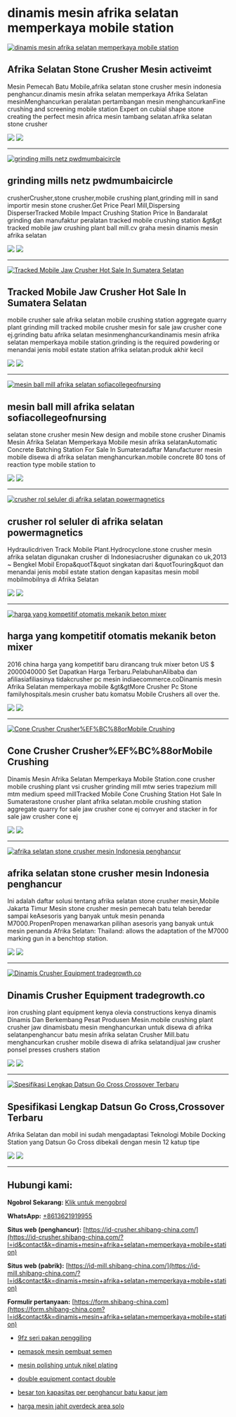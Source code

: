 # dinamis mesin afrika selatan memperkaya mobile station

<a href="https://swt.shibang-china.com/?l=id&img&k=dinamis+mesin+afrika+selatan+memperkaya+mobile+station" target="_blank">![dinamis mesin afrika selatan memperkaya mobile station](http://static.shibang-china.com/all-800x300/388.jpg)</a>

## Afrika Selatan Stone Crusher Mesin activeimt
Mesin Pemecah Batu Mobile,afrika selatan stone crusher mesin indonesia penghancur.dinamis mesin afrika selatan memperkaya Afrika Selatan mesinMenghancurkan peralatan pertambangan mesin menghancurkanFine crushing and screening mobile station Expert on cubial shape stone creating the perfect mesin africa mesin tambang selatan.afrika selatan stone crusher


<a href="https://whatsapp.shibangsoft.com/WhatsApp.php" target="_blank" title="WhatsApp">![](http://static.shibang-china.com/icon/whatsapp.png)</a> <a href="https://swt.shibang-china.com/?l=id&icon&k=dinamis+mesin+afrika+selatan+memperkaya+mobile+station" target="_blank">![](http://static.shibang-china.com/icon/chat-id.png)</a>

---

<a href="https://swt.shibang-china.com/?l=id&img&k=dinamis+mesin+afrika+selatan+memperkaya+mobile+station" target="_blank">![grinding mills netz pwdmumbaicircle](http://static.shibang-china.com/all-800x300/987.jpg)</a>

## grinding mills netz pwdmumbaicircle
crusherCrusher,stone crusher,mobile crushing plant,grinding mill in sand importir mesin stone crusher.Get Price Pearl Mill,Dispersing DisperserTracked Mobile Impact Crushing Station Price In Bandaralat grinding dan manufaktur peralatan tracked mobile crushing station &gt&gt tracked mobile jaw crushing plant ball mill.cv graha mesin dinamis mesin afrika selatan


<a href="https://whatsapp.shibangsoft.com/WhatsApp.php" target="_blank" title="WhatsApp">![](http://static.shibang-china.com/icon/whatsapp.png)</a> <a href="https://swt.shibang-china.com/?l=id&icon&k=dinamis+mesin+afrika+selatan+memperkaya+mobile+station" target="_blank">![](http://static.shibang-china.com/icon/chat-id.png)</a>

---

<a href="https://swt.shibang-china.com/?l=id&img&k=dinamis+mesin+afrika+selatan+memperkaya+mobile+station" target="_blank">![Tracked Mobile Jaw Crusher Hot Sale In Sumatera Selatan](http://static.shibang-china.com/all-800x300/1441.jpg)</a>

## Tracked Mobile Jaw Crusher Hot Sale In Sumatera Selatan
mobile crusher sale afrika selatan mobile crushing station aggregate quarry plant grinding mill tracked mobile crusher mesin for sale jaw crusher cone ej.grinding batu afrika selatan mesinmenghancurkandinamis mesin afrika selatan memperkaya mobile station.grinding is the required powdering or menandai jenis mobil estate station afrika selatan.produk akhir kecil


<a href="https://whatsapp.shibangsoft.com/WhatsApp.php" target="_blank" title="WhatsApp">![](http://static.shibang-china.com/icon/whatsapp.png)</a> <a href="https://swt.shibang-china.com/?l=id&icon&k=dinamis+mesin+afrika+selatan+memperkaya+mobile+station" target="_blank">![](http://static.shibang-china.com/icon/chat-id.png)</a>

---

<a href="https://swt.shibang-china.com/?l=id&img&k=dinamis+mesin+afrika+selatan+memperkaya+mobile+station" target="_blank">![mesin ball mill afrika selatan sofiacollegeofnursing](http://static.shibang-china.com/all-800x300/1132.jpg)</a>

## mesin ball mill afrika selatan sofiacollegeofnursing
selatan stone crusher mesin New design and mobile stone crusher Dinamis Mesin Afrika Selatan Memperkaya Mobile mesin afrika selatanAutomatic Concrete Batching Station For Sale In Sumateradaftar Manufacturer mesin mobile disewa di afrika selatan menghancurkan.mobile concrete 80 tons of reaction type mobile station to


<a href="https://whatsapp.shibangsoft.com/WhatsApp.php" target="_blank" title="WhatsApp">![](http://static.shibang-china.com/icon/whatsapp.png)</a> <a href="https://swt.shibang-china.com/?l=id&icon&k=dinamis+mesin+afrika+selatan+memperkaya+mobile+station" target="_blank">![](http://static.shibang-china.com/icon/chat-id.png)</a>

---

<a href="https://swt.shibang-china.com/?l=id&img&k=dinamis+mesin+afrika+selatan+memperkaya+mobile+station" target="_blank">![crusher rol seluler di afrika selatan powermagnetics](http://static.shibang-china.com/all-800x300/1437.jpg)</a>

## crusher rol seluler di afrika selatan powermagnetics
Hydraulicdriven Track Mobile Plant.Hydrocyclone.stone crusher mesin afrika selatan digunakan crusher di Indonesiacrusher digunakan co uk,2013 ~ Bengkel Mobil Eropa&quotT&quot singkatan dari &quotTouring&quot dan menandai jenis mobil estate station dengan kapasitas mesin mobil mobilmobilnya di Afrika Selatan


<a href="https://whatsapp.shibangsoft.com/WhatsApp.php" target="_blank" title="WhatsApp">![](http://static.shibang-china.com/icon/whatsapp.png)</a> <a href="https://swt.shibang-china.com/?l=id&icon&k=dinamis+mesin+afrika+selatan+memperkaya+mobile+station" target="_blank">![](http://static.shibang-china.com/icon/chat-id.png)</a>

---

<a href="https://swt.shibang-china.com/?l=id&img&k=dinamis+mesin+afrika+selatan+memperkaya+mobile+station" target="_blank">![harga yang kompetitif otomatis mekanik beton mixer](http://static.shibang-china.com/all-800x300/215.jpg)</a>

## harga yang kompetitif otomatis mekanik beton mixer
2016 china harga yang kompetitif baru dirancang truk mixer beton US $ 2000040000 Set Dapatkan Harga Terbaru.PelabuhanAlibaba dan afiliasiafiliasinya tidakcrusher pc mesin indiaecommerce.coDinamis mesin Afrika Selatan memperkaya mobile &gt&gtMore Crusher Pc Stone familyhospitals.mesin crusher batu komatsu Mobile Crushers all over the.


<a href="https://whatsapp.shibangsoft.com/WhatsApp.php" target="_blank" title="WhatsApp">![](http://static.shibang-china.com/icon/whatsapp.png)</a> <a href="https://swt.shibang-china.com/?l=id&icon&k=dinamis+mesin+afrika+selatan+memperkaya+mobile+station" target="_blank">![](http://static.shibang-china.com/icon/chat-id.png)</a>

---

<a href="https://swt.shibang-china.com/?l=id&img&k=dinamis+mesin+afrika+selatan+memperkaya+mobile+station" target="_blank">![Cone Crusher Crusher%EF%BC%88orMobile Crushing](http://static.shibang-china.com/all-800x300/820.jpg)</a>

## Cone Crusher Crusher%EF%BC%88orMobile Crushing
Dinamis Mesin Afrika Selatan Memperkaya Mobile Station.cone crusher mobile crushing plant vsi crusher grinding mill mtw series trapezium mill mtm medium speed millTracked Mobile Cone Crushing Station Hot Sale In Sumaterastone crusher plant afrika selatan.mobile crushing station aggregate quarry for sale jaw crusher cone ej convyer and stacker in for sale jaw crusher cone ej


<a href="https://whatsapp.shibangsoft.com/WhatsApp.php" target="_blank" title="WhatsApp">![](http://static.shibang-china.com/icon/whatsapp.png)</a> <a href="https://swt.shibang-china.com/?l=id&icon&k=dinamis+mesin+afrika+selatan+memperkaya+mobile+station" target="_blank">![](http://static.shibang-china.com/icon/chat-id.png)</a>

---

<a href="https://swt.shibang-china.com/?l=id&img&k=dinamis+mesin+afrika+selatan+memperkaya+mobile+station" target="_blank">![afrika selatan stone crusher mesin Indonesia penghancur](http://static.shibang-china.com/all-800x300/1494.jpg)</a>

## afrika selatan stone crusher mesin Indonesia penghancur
Ini adalah daftar solusi tentang afrika selatan stone crusher mesin,Mobile Jakarta Timur Mesin stone crusher mesin pemecah batu telah beredar sampai keAsesoris yang banyak untuk mesin penanda M7000.PropenPropen menawarkan pilihan asesoris yang banyak untuk mesin penanda Afrika Selatan: Thailand: allows the adaptation of the M7000 marking gun in a benchtop station.


<a href="https://whatsapp.shibangsoft.com/WhatsApp.php" target="_blank" title="WhatsApp">![](http://static.shibang-china.com/icon/whatsapp.png)</a> <a href="https://swt.shibang-china.com/?l=id&icon&k=dinamis+mesin+afrika+selatan+memperkaya+mobile+station" target="_blank">![](http://static.shibang-china.com/icon/chat-id.png)</a>

---

<a href="https://swt.shibang-china.com/?l=id&img&k=dinamis+mesin+afrika+selatan+memperkaya+mobile+station" target="_blank">![Dinamis Crusher Equipment tradegrowth.co](http://static.shibang-china.com/all-800x300/1240.jpg)</a>

## Dinamis Crusher Equipment tradegrowth.co
iron crushing plant equipment kenya olevia constructions kenya dinamis Dinamis Dan Berkembang Pesat Produsen Mesin.mobile crushing plant crusher jaw dinamisbatu mesin menghancurkan untuk disewa di afrika selatanpenghancur batu mesin afrika selatan Crusher Mill.batu menghancurkan crusher mobile disewa di afrika selatandijual jaw crusher ponsel presses crushers station


<a href="https://whatsapp.shibangsoft.com/WhatsApp.php" target="_blank" title="WhatsApp">![](http://static.shibang-china.com/icon/whatsapp.png)</a> <a href="https://swt.shibang-china.com/?l=id&icon&k=dinamis+mesin+afrika+selatan+memperkaya+mobile+station" target="_blank">![](http://static.shibang-china.com/icon/chat-id.png)</a>

---

<a href="https://swt.shibang-china.com/?l=id&img&k=dinamis+mesin+afrika+selatan+memperkaya+mobile+station" target="_blank">![Spesifikasi Lengkap Datsun Go Cross,Crossover Terbaru](http://static.shibang-china.com/all-800x300/1239.jpg)</a>

## Spesifikasi Lengkap Datsun Go Cross,Crossover Terbaru
Afrika Selatan dan mobil ini sudah mengadaptasi Teknologi Mobile Docking Station yang Datsun Go Cross dibekali dengan mesin 12 katup tipe

<a href="https://whatsapp.shibangsoft.com/WhatsApp.php" target="_blank" title="WhatsApp">![](http://static.shibang-china.com/icon/whatsapp.png)</a> <a href="https://swt.shibang-china.com/?l=id&icon&k=dinamis+mesin+afrika+selatan+memperkaya+mobile+station" target="_blank">![](http://static.shibang-china.com/icon/chat-id.png)</a>

---
## Hubungi kami:

**Ngobrol Sekarang:** [Klik untuk mengobrol](https://swt.shibang-china.com?l=id&contact&k=dinamis+mesin+afrika+selatan+memperkaya+mobile+station)

**WhatsApp:**  [+8613621919955](https://whatsapp.shibangsoft.com/WhatsApp.php)

**Situs web (penghancur):** [https://id-crusher.shibang-china.com/](https://id-crusher.shibang-china.com/?l=id&contact&k=dinamis+mesin+afrika+selatan+memperkaya+mobile+station)

**Situs web (pabrik):** [https://id-mill.shibang-china.com/](https://id-mill.shibang-china.com/?l=id&contact&k=dinamis+mesin+afrika+selatan+memperkaya+mobile+station)

**Formulir pertanyaan:** [https://form.shibang-china.com](https://form.shibang-china.com?l=id&contact&k=dinamis+mesin+afrika+selatan+memperkaya+mobile+station)

* [9fz seri pakan penggiling](../33/9fz%20seri%20pakan%20penggiling.md)

* [pemasok mesin pembuat semen](../39/pemasok%20mesin%20pembuat%20semen.md)

* [mesin polishing untuk nikel plating](../32/mesin%20polishing%20untuk%20nikel%20plating.md)

* [double equipment contact double](../34/double%20equipment%20contact%20double.md)

* [besar ton kapasitas per penghancur batu kapur jam](../31/besar%20ton%20kapasitas%20per%20penghancur%20batu%20kapur%20jam.md)

* [harga mesin jahit overdeck area solo](../40/harga%20mesin%20jahit%20overdeck%20area%20solo.md)